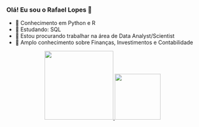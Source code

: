 ### Olá! Eu sou o Rafael Lopes  👋

- 🔭 Conhecimento em Python e R
- 🌱 Estudando: SQL  
- 👯 Estou procurando trabalhar na área de Data Analyst/Scientist 
- 💭 Amplo conhecimento sobre Finanças, Investimentos e Contabilidade

<div align="center">
  <a href="https://github.com/RafaelLopesPinheiro">
  <img height="180em" src="https://github-readme-stats.vercel.app/api?username=RafaelLopesPinheiro&show_icons=true&theme=dark&include_all_commits=true&count_private=true"/>
<img height="120em" src="https://github-readme-stats.vercel.app/api/top-langs/?username=RafaelLopesPinheiro&layout=compact&langs_count=7&theme=dark"/>
</div>


